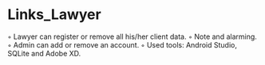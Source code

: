 # Links_Lawyer
◦	Lawyer can register or remove all his/her client data.
◦	Note and alarming.
◦	Admin can add or remove an account.
◦	Used tools: Android Studio, SQLite and Adobe XD.
